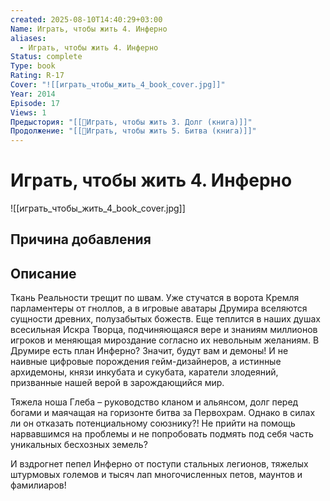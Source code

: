 ```yaml
---
created: 2025-08-10T14:40:29+03:00
Name: Играть, чтобы жить 4. Инферно
aliases:
  - Играть, чтобы жить 4. Инферно
Status: complete
Type: book
Rating: R-17
Cover: "![[играть_чтобы_жить_4_book_cover.jpg]]"
Year: 2014
Episode: 17
Views: 1
Предыстория: "[[📘Играть, чтобы жить 3. Долг (книга)]]"
Продолжение: "[[📘Играть, чтобы жить 5. Битва (книга)]]"
---
```


# Играть, чтобы жить 4. Инферно

![[играть_чтобы_жить_4_book_cover.jpg]]






## Причина добавления




## Описание

Ткань Реальности трещит по швам. Уже стучатся в ворота Кремля парламентеры от гноллов, а в игровые аватары Друмира вселяются сущности древних, полузабытых божеств. Еще теплится в наших душах всесильная Искра Творца, подчиняющаяся вере и знаниям миллионов игроков и меняющая мироздание согласно их невольным желаниям. В Друмире есть план Инферно? Значит, будут вам и демоны! И не наивные цифровые порождения гейм-дизайнеров, а истинные архидемоны, князи инкубата и сукубата, каратели злодеяний, призванные нашей верой в зарождающийся мир.

Тяжела ноша Глеба – руководство кланом и альянсом, долг перед богами и маячащая на горизонте битва за Первохрам. Однако в силах ли он отказать потенциальному союзнику?! Не прийти на помощь нарвавшимся на проблемы и не попробовать подмять под себя часть уникальных бесхозных земель?

И вздрогнет пепел Инферно от поступи стальных легионов, тяжелых штурмовых големов и тысяч лап многочисленных петов, маунтов и фамилиаров!

